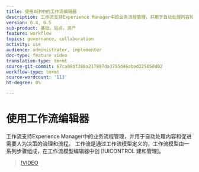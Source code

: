 ```yaml
---
title: 使用AEM中的工作流编辑器
description: 工作流支持Experience Manager中的业务流程管理，并用于自动处理内容和促进需要人为决策的治理和流程。 工作流是通过工作流模型定义的，工作流模型由一系列步骤组成，在工作流模型编辑器中创建和管理。
version: 6.4, 6.5
sub-product: 基础，站点，资产
feature: workflow
topics: governance, collaboration
activity: use
audience: administrator, implementer
doc-type: feature video
translation-type: tm+mt
source-git-commit: 67ca08bf386a217807da3755d46abed225050d02
workflow-type: tm+mt
source-wordcount: '113'
ht-degree: 0%

---
```



# 使用工作流编辑器

工作流支持Experience Manager中的业务流程管理，并用于自动处理内容和促进需要人为决策的治理和流程。 工作流是通过工作流模型定义的，工作流模型由一系列步骤组成，在工作流模型编辑器中创 [!UICONTROL 建和管理]。

>[!VIDEO](https://video.tv.adobe.com/v/22201/?quality=12&learn=on)
